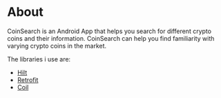 <h1>About</h1>
CoinSearch is an Android App that helps you search for different crypto coins and their information. CoinSearch can help you find familiarity with varying crypto coins in the market.

The libraries i use are: 
- [Hilt](https://dagger.dev/hilt/)
- [Retrofit](https://square.github.io/retrofit/)
- [Coil](https://coil-kt.github.io/coil/getting_started/)
